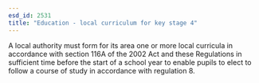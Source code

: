 ```yaml
---
esd_id: 2531
title: "Education - local curriculum for key stage 4"
---
```


A local authority must form for its area one or more local curricula in accordance with section 116A of the 2002 Act and these Regulations in sufficient time before the start of a school year to enable pupils to elect to follow a course of study in accordance with regulation 8.

